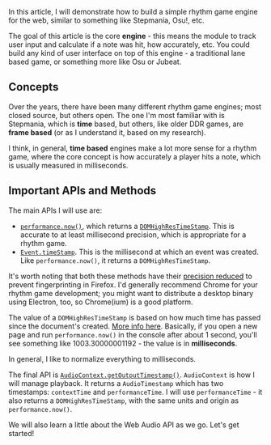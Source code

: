 In this article, I will demonstrate how to build a simple rhythm game engine for the web, similar to something like Stepmania, Osu!, etc.

The goal of this article is the core **engine** - this means the module to track user input and calculate if a note was hit, how accurately, etc. You could build any kind of user interface on top of this engine - a traditional lane based game, or something more like Osu or Jubeat.

## Concepts

Over the years, there have been many different rhythm game engines; most closed source, but others open. The one I'm most familiar with is Stepmania, which is **time** based, but others, like older DDR games, are **frame based** (or as I understand it, based on my research).

I think, in general, **time based** engines make a lot more sense for a rhythm game, where the core concept is how accurately a player hits a note, which is usually measured in milliseconds.

## Important APIs and Methods

The main APIs I will use are:

- [`performance.now()`](https://developer.mozilla.org/en-US/docs/Web/API/Performance/now), which returns a [`DOMHighResTimeStamp`](https://developer.mozilla.org/en-US/docs/Web/API/DOMHighResTimeStamp). This is accurate to at least millisecond precision, which is appropriate for a rhythm game.
- [`Event.timeStamp`](https://developer.mozilla.org/en-US/docs/Web/API/Event/timeStamp). This is the millisecond at which an event was created. Like `performance.now()`, it returns a `DOMHighResTimeStamp`.

It's worth noting that both these methods have their [precision reduced](https://developer.mozilla.org/en-US/docs/Web/API/Event/timeStamp#reduced_time_precision) to prevent fingerprinting in Firefox. I'd generally recommend Chrome for your rhythm game development; you might want to distribute a desktop binary using Electron, too, so Chrome(ium) is a good platform.

The value of a `DOMHighResTimeStamp` is based on how much time has passed since the document's created. [More info here](https://developer.mozilla.org/en-US/docs/Web/API/DOMHighResTimeStamp#the_time_origin). Basically, if you open a new page and run `performance.now()` in the console after about 1 second, you'll see something like 1003.30000001192 - the value is in **milliseconds**. 

In general, I like to normalize everything to milliseconds.

The final API is [`AudioContext.getOutputTimestamp()`](https://developer.mozilla.org/en-US/docs/Web/API/AudioContext/getOutputTimestamp). `AudioContext` is how I will manage playback. It returns a `AudioTimestamp` which has two timestamps: `contextTime` and `performanceTime`. I will use `performanceTime` - it also returns a `DOMHighResTimeStamp`, with the same units and origin as `performance.now()`.

We will also learn a little about the Web Audio API as we go. Let's get started!
